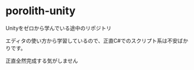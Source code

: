 # porolith-unity

Unityをゼロから学んでいる途中のリポジトリ

エディタの使い方から学習しているので、正直C#でのスクリプト系は不安ばかりです。

正直全然完成する気がしません
